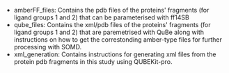 - amberFF_files: Contains the pdb files of the proteins' fragments (for ligand groups 1 and 2) that can be parameterised with ff14SB
- qube_files: Contains the xml/pdb files of the proteins' fragments (for ligand groups 1 and 2) that are paremetrised with QuBe along with instructions 
on how to get the correstonding amber-type files for further processing with SOMD. 
- xml_generation: Contains instructions for generating xml files from the protein pdb fragments in this study using QUBEKit-pro.
